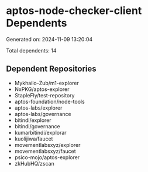 # aptos-node-checker-client Dependents

Generated on: 2024-11-09 13:20:04

Total dependents: 14

## Dependent Repositories

- Mykhailo-Zub/m1-explorer
- NxPKG/aptos-explorer
- StapleFly/test-repository
- aptos-foundation/node-tools
- aptos-labs/explorer
- aptos-labs/governance
- bitindi/explorer
- bitindi/governance
- kumarbitindi/explorar
- kuolijiwa/faucet
- movementlabsxyz/explorer
- movementlabsxyz/faucet
- psico-mojo/aptos-explorer
- zkHubHQ/zscan
